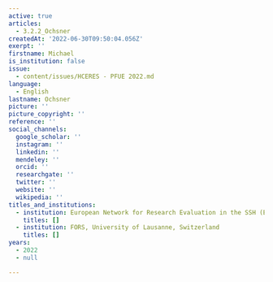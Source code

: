 ```yaml
---
active: true
articles:
  - 3.2.2_Ochsner
createdAt: '2022-06-30T09:50:04.056Z'
exerpt: ''
firstname: Michael
is_institution: false
issue:
  - content/issues/HCERES - PFUE 2022.md
language:
  - English
lastname: Ochsner
picture: ''
picture_copyright: ''
reference: ''
social_channels:
  google_scholar: ''
  instagram: ''
  linkedin: ''
  mendeley: ''
  orcid: ''
  researchgate: ''
  twitter: ''
  website: ''
  wikipedia: ''
titles_and_institutions:
  - institution: European Network for Research Evaluation in the SSH (ENRESSH)
    titles: []
  - institution: FORS, University of Lausanne, Switzerland
    titles: []
years:
  - 2022
  - null

---
```

